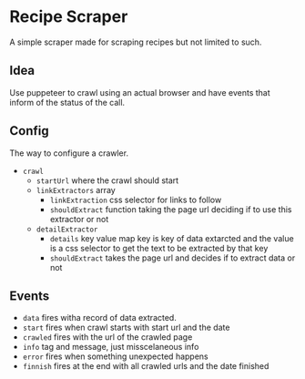 # Recipe Scraper

A simple scraper made for scraping recipes but not limited to such.

## Idea
Use puppeteer to crawl using an actual browser and have events that inform of the status of the call.

## Config
The way to configure a crawler.

* `crawl`
    * `startUrl` where the crawl should start
    * `linkExtractors` array
        * `linkExtraction` css selector for links to follow
        * `shouldExtract` function taking the page url deciding if to use this extractor or not
    * `detailExtractor`
        * `details` key value map key is key of data extarcted and the value is a css selector to get the text to be extracted by that key
        * `shouldExtract` takes the page url and decides if to extract data or not

## Events
* `data` fires witha record of data extracted.
* `start` fires when crawl starts with start url and the date
* `crawled` fires with the url of the crawled page
* `info` tag and message, just misscelaneous info
* `error` fires when something unexpected happens
* `finnish` fires at the end with all crawled urls and the date finished

